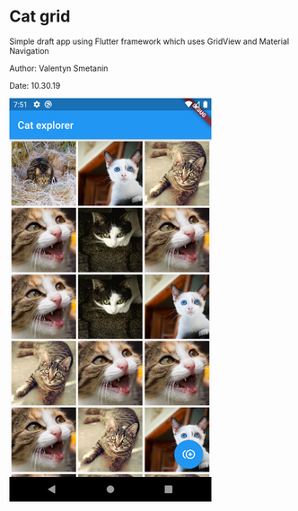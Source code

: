 # Cat grid

Simple draft app using Flutter framework which uses GridView and Material Navigation

Author: Valentyn Smetanin

Date: 10.30.19

![Screenshot](https://github.com/valentynsmetanin/Cat-Grid/blob/master/cat_grid.png)
